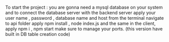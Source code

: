 To start the project :  you are gonna need a mysql database on your system and to connect the database server with the backend server apply your user name , password , database name and host from the terminal navigate to api folder apply npm install , node index.js and the same in the client, apply npm i , npm start make sure to manage your ports.
(this version have built in DB table creation code)
